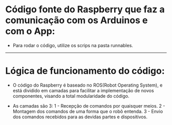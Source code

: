 # Código fonte do Raspberry que faz a comunicação com os Arduinos e com o App:
 
  * Para rodar o código, utilize os scrips na pasta runnables.
 
---

# Lógica de funcionamento do código:
  
  * O código do Raspberry é baseado no ROS(Robot Operating System), e está dividido em camadas para facilitar a implementação de novos componentes, visando a total modularidade do código.
  
  * As camadas são 3: 
        1 - Recepção de comandos por quaisquer meios.
        2 - Montagem dos comandos de uma forma que o robô entenda.
        3 - Envio dos comandos recebidos para as devidas partes e dispositivos.
